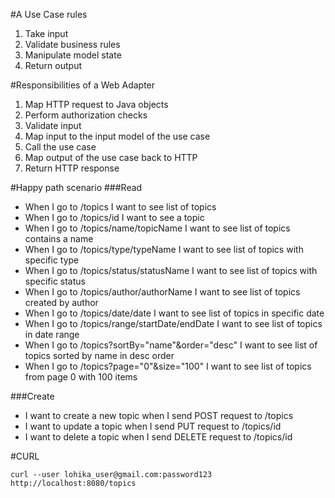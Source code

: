 #A Use Case rules
1. Take input
2. Validate business rules 
3. Manipulate model state 
4. Return output

#Responsibilities of a Web Adapter
1. Map HTTP request to Java objects
2. Perform authorization checks
3. Validate input
4. Map input to the input model of the use case 
5. Call the use case
6. Map output of the use case back to HTTP 
7. Return HTTP response

#Happy path scenario
###Read
- When I go to /topics I want to see list of topics
- When I go to /topics/id I want to see a topic
- When I go to /topics/name/topicName I want to see list of topics contains a name 
- When I go to /topics/type/typeName I want to see list of topics with specific type
- When I go to /topics/status/statusName I want to see list of topics with specific status 
- When I go to /topics/author/authorName I want to see list of topics created by author
- When I go to /topics/date/date I want to see list of topics in specific date 
- When I go to /topics/range/startDate/endDate I want to see list of topics in date range
- When I go to /topics?sortBy="name"&order="desc" I want to see list of topics sorted by name in desc order
- When I go to /topics?page="0"&size="100" I want to see list of topics from page 0 with 100 items 

###Create
- I want to create a new topic when I send POST request to /topics
- I want to update a topic when I send PUT request to /topics/id
- I want to delete a topic when I send DELETE request to /topics/id

#CURL
```$xslt
curl --user lohika_user@gmail.com:password123 http://localhost:8080/topics
```
